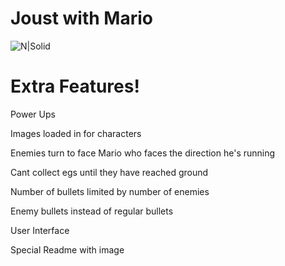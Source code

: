 # Joust with Mario

![N|Solid](https://encrypted-tbn0.gstatic.com/images?q=tbn%3AANd9GcSueLKdFe6o2JK7xsOwLg66WUJcR1Lhy6CverZcfDAErGiSbQV9)
# Extra Features!
Power Ups

Images loaded in for characters

Enemies turn to face Mario who faces the direction he's running

Cant collect egs until they have reached ground

Number of bullets limited by number of enemies

Enemy bullets instead of regular bullets

User Interface 

Special Readme with image 
